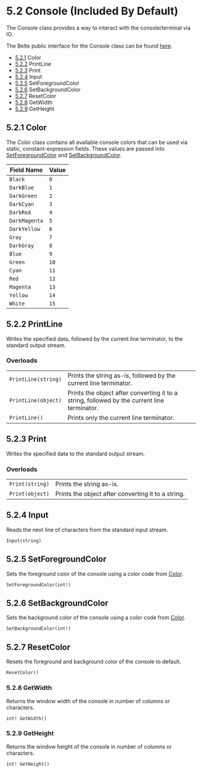 # 5.2 Console (Included By Default)

The Console class provides a way to interact with the console/terminal via IO.

The Belte public interface for the Console class can be found [here](../../../src/Belte/Standard/Console.blt).

- [5.2.1](#521-color) Color
- [5.2.2](#522-printline) PrintLine
- [5.2.3](#523-print) Print
- [5.2.4](#524-input) Input
- [5.2.5](#525-setforegroundcolor) SetForegroundColor
- [5.2.6](#526-setbackgroundcolor) SetBackgroundColor
- [5.2.7](#527-resetcolor) ResetColor
- [5.2.8](#528-getwidth) GetWidth
- [5.2.9](#529-getheight) GetHeight

## 5.2.1 Color

The Color class contains all available console colors that can be used via static, constant-expression fields. These
values are passed into [SetForegroundColor](#525-setforegroundcolor) and [SetBackgroundColor](#526-setbackgroundcolor).

| Field Name | Value |
|-|-|
| `Black` | `0` |
| `DarkBlue` | `1` |
| `DarkGreen` | `2` |
| `DarkCyan` | `3` |
| `DarkRed` | `4` |
| `DarkMagenta` | `5` |
| `DarkYellow` | `6` |
| `Gray` | `7` |
| `DarkGray` | `8` |
| `Blue` | `9` |
| `Green` | `10` |
| `Cyan` | `11` |
| `Red` | `12` |
| `Magenta` | `13` |
| `Yellow` | `14` |
| `White` | `15` |

## 5.2.2 PrintLine

Writes the specified data, followed by the current line terminator, to the standard output stream.

### Overloads

|||
|-|-|
| `PrintLine(string)` | Prints the string as-is, followed by the current line terminator. |
| `PrintLine(object)` | Prints the object after converting it to a string, followed by the current line terminator. |
| `PrintLine()` | Prints only the current line terminator. |

## 5.2.3 Print

Writes the specified data to the standard output stream.

### Overloads

|||
|-|-|
| `Print(string)` | Prints the string as-is. |
| `Print(object)` | Prints the object after converting it to a string. |

## 5.2.4 Input

Reads the next line of characters from the standard input stream.

`Input(string)`

## 5.2.5 SetForegroundColor

Sets the foreground color of the console using a color code from [Color](#521-color).

`SetForegroundColor(int!)`

## 5.2.6 SetBackgroundColor

Sets the background color of the console using a color code from [Color](#521-color).

`SetBackgroundColor(int!)`

## 5.2.7 ResetColor

Resets the foreground and background color of the console to default.

`ResetColor()`

### 5.2.8 GetWidth

Returns the window width of the console in number of columns or characters.

`int! GetWidth()`

### 5.2.9 GetHeight

Returns the window height of the console in number of columns or characters.

`int! GetHeight()`
